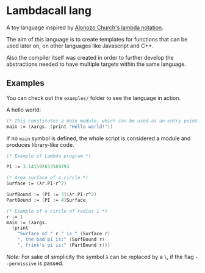 # Lambdacall lang

A toy language inspired by [Alonozo Church's lambda notation][lambda.wiki].

The aim of this language is to create templates for functions that can be used
later on, on other languages like Javascript and C++.

Also the compiler itself was created in order to further develop the abstractions
needed to have multiple targets within the same language.

[lambda.wiki]: https://en.wikipedia.org/wiki/Lambda_calculus

## Examples

You can check out the `examples/` folder to see the language in action.

A hello world:

```fs
(* This constitutes a main module, which can be used as an entry point: *)
main := (λargs. (print "Hello world!"))
```

If no `main` symbol is defined, the whole script is considered a module
and produces library-like code.

```fs
(* Example of Lambda program *)

PI := 3.141592653589793

(* Area surface of a circle *)
Surface := (λr.PI·r^2)

SurfBound := [PI := 3](λr.PI·r^2)
PartBound := [PI := 4]Surface

(* Example of a circle of radius 1 *)
r := 1
main := (λargs.
  (print
    "Surface of " r " is " (Surface r)
    ", the bad pi is:" (SurfBound r)
    ", frink's pi is:" (PartBound r)))
```

_Note:_ For sake of simplicity the symbol `λ` can be replaced by a `\`, if
the flag `--permissive` is passed.
